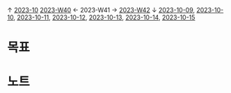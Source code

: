 
↑ [2023-10](2023-10.md)
[2023-W40](2023-W40.md) ← 2023-W41 → [2023-W42](2023-W42.md)
↓ [2023-10-09](2023-10-09.md), [2023-10-10](2023-10-10.md), [2023-10-11](2023-10-11.md), [2023-10-12](2023-10-12.md), [2023-10-13](2023-10-13.md), [2023-10-14](2023-10-14.md), [2023-10-15](2023-10-15.md)

# 목표



# 노트




